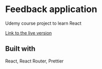 # Feedback application

Udemy course project to learn React

[Link to the live version](https://snazzy-marshmallow-35d4a9.netlify.app/)

## Built with

React, React Router, Prettier
